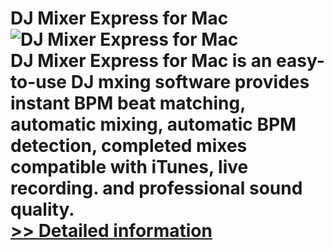 # DJ Mixer Express for Mac<br />![DJ Mixer Express for Mac](https://mycommerce.akamaized.net/api/pimages/P300908892/BIG/300908892.PNG)<br />DJ Mixer Express for Mac is an easy-to-use DJ mxing software provides instant BPM beat matching, automatic mixing, automatic BPM detection, completed mixes compatible with iTunes, live recording. and professional sound quality.<br />[>> Detailed information](https://secure.shareit.com/shareit/product.html?productid=300908892&affiliateid=200057808)